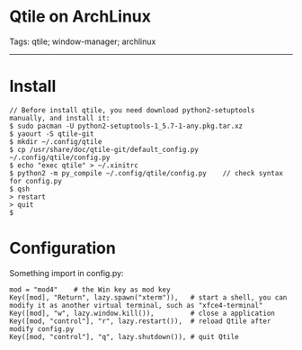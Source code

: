 # Qtile on ArchLinux
Tags: qtile; window-manager; archlinux

------

# Install

```
// Before install qtile, you need download python2-setuptools manually, and install it:
$ sudo pacman -U python2-setuptools-1_5.7-1-any.pkg.tar.xz
$ yaourt -S qtile-git
$ mkdir ~/.config/qtile
$ cp /usr/share/doc/qtile-git/default_config.py ~/.config/qtile/config.py
$ echo "exec qtile" > ~/.xinitrc
$ python2 -m py_compile ~/.config/qtile/config.py    // check syntax for config.py
$ qsh
> restart
> quit
$ 
```

# Configuration

Something import in config.py:

```
mod = "mod4"    # the Win key as mod key
Key([mod], "Return", lazy.spawn("xterm")),   # start a shell, you can modify it as another virtual terminal, such as "xfce4-terminal"
Key([mod], "w", lazy.window.kill()),         # close a application
Key([mod, "control"], "r", lazy.restart()),  # reload Qtile after modify config.py
Key([mod, "control"], "q", lazy.shutdown()), # quit Qtile
```
